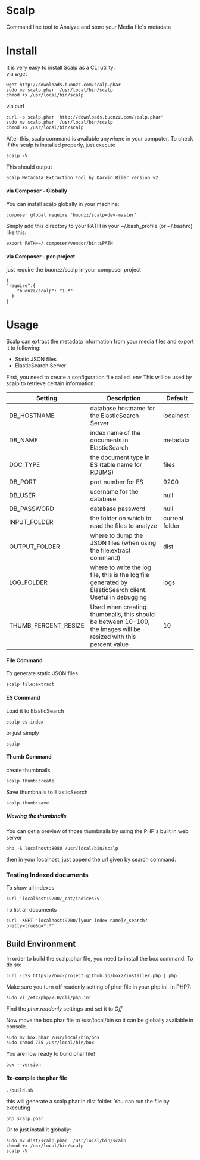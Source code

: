Scalp
=====

Command line tool to Analyze and store your Media file's metadata 

Install
=======

It is very easy to install Scalp as a CLI utility:
<br/>
via wget
```
wget http://downloads.buonzz.com/scalp.phar
sudo mv scalp.phar  /usr/local/bin/scalp
chmod +x /usr/local/bin/scalp
```
via curl

```
curl -o scalp.phar 'http://downloads.buonzz.com/scalp.phar'
sudo mv scalp.phar  /usr/local/bin/scalp
chmod +x /usr/local/bin/scalp
```

After this, scalp command is available anywhere in your computer. To check if the scalp is installed properly, just execute

```
scalp -V
```

This should output

```
Scalp Metadata Extraction Tool by Darwin Biler version v2
```


#### via Composer - Globally

You can install scalp globally in your machine:

```
composer global require 'buonzz/scalp=dev-master'
```

Simply add this directory to your PATH in your ~/.bash_profile (or ~/.bashrc) like this:

```
export PATH=~/.composer/vendor/bin:$PATH
```

#### via Composer - per-project

just require the buonzz/scalp in your composer project

```
{
"require":{
    "buonzz/scalp": "1.*"
  }
}
```

Usage
=====

Scalp can extract the metadata information from your media files and export it to following:

* Static JSON files
* ElasticSearch Server

First, you need to create a configuration file called .env This will be used by scalp to retrieve certain information:

| Setting       | Description                                                                                              | Default        |
|---------------|----------------------------------------------------------------------------------------------------------|----------------|
| DB_HOSTNAME   | database hostname for the ElasticSearch Server                                                           | localhost      |
| DB_NAME       | index name of the documents in ElasticSearch                                                             | metadata       |
| DOC_TYPE      | the document type in ES (table name for RDBMS)                                                           | files          |
| DB_PORT       | port number for ES                                                                                       | 9200           |
| DB_USER       | username for the database                                                                                | null           |
| DB_PASSWORD   | database password                                                                                        | null           |
| INPUT_FOLDER  | the folder on which to read the files to analyze                                                         | current folder |
| OUTPUT_FOLDER | where to dump the JSON files (when using the file:extract command)                                       | dist           |
| LOG_FOLDER    | where to write the log file, this is the log file generated by ElasticSearch client. Useful in debugging | logs           |
| THUMB_PERCENT_RESIZE    | Used when creating thumbnails, this should be between 10-100, the images will be resized with this percent value | 10           |


#### File Command

To generate static JSON files
```
scalp file:extract
```

#### ES Command

Load it to ElasticSearch
```
scalp es:index
```

or just simply
```
scalp
```

#### Thumb Command

create thumbnails
```
scalp thumb:create
```

Save thumbnails to ElasticSearch
```
scalp thumb:save
```

##### Viewing the thumbnails

You can get a preview of those thumbnails by using the PHP's built in web server

```
php -S localhost:8080 /usr/local/bin/scalp
``` 
then in your localhost, just append the url given by search command.

### Testing Indexed documents

To show all indexes
```
curl 'localhost:9200/_cat/indices?v'
```

To list all documents
```
curl -XGET 'localhost:9200/[your index name]/_search?pretty=true&q=*:*'
```

## Build Environment


In order to build the scalp.phar file, you need to install the box command. To do so:
```
curl -LSs https://box-project.github.io/box2/installer.php | php
```

Make sure you turn off readonly setting of phar file in your php.ini. In PHP7:

```
sudo vi /etc/php/7.0/cli/php.ini
```
Find the *phar.readonly* settings and set it to *Off*


Now move the box.phar file to /usr/local/bin so it can be globally available in console.

```
sudo mv box.phar /usr/local/bin/box
sudo chmod 755 /usr/local/bin/box
```

You are now ready to build phar file!

```
box --version
```

#### Re-compile the phar file

```
./build.sh
```

this will generate a scalp.phar in dist folder. You can run the file by executing

```
php scalp.phar
```

Or to just install it globally:

```
sudo mv dist/scalp.phar  /usr/local/bin/scalp
chmod +x /usr/local/bin/scalp
scalp -V
```
